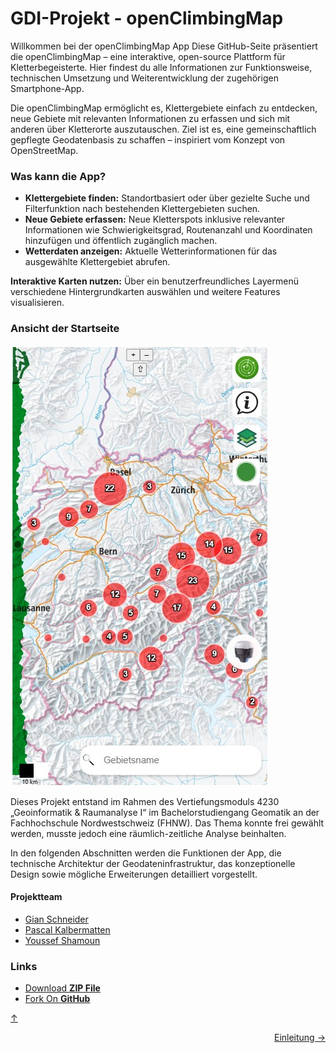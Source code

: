 <a id="top"></a>

# GDI-Projekt - openClimbingMap

Willkommen bei der openClimbingMap App
Diese GitHub-Seite präsentiert die openClimbingMap – eine interaktive, open-source Plattform für Kletterbegeisterte. Hier findest du alle Informationen zur Funktionsweise, technischen Umsetzung und Weiterentwicklung der zugehörigen Smartphone-App.

Die openClimbingMap ermöglicht es, Klettergebiete einfach zu entdecken, neue Gebiete mit relevanten Informationen zu erfassen und sich mit anderen über Kletterorte auszutauschen. Ziel ist es, eine gemeinschaftlich gepflegte Geodatenbasis zu schaffen – inspiriert vom Konzept von OpenStreetMap.

### Was kann die App?

- **Klettergebiete finden:** Standortbasiert oder über gezielte Suche und Filterfunktion nach bestehenden Klettergebieten suchen.
- **Neue Gebiete erfassen:** Neue Kletterspots inklusive relevanter Informationen wie Schwierigkeitsgrad, Routenanzahl und Koordinaten hinzufügen und öffentlich zugänglich machen.
- **Wetterdaten anzeigen:** Aktuelle Wetterinformationen für das ausgewählte Klettergebiet abrufen.

**Interaktive Karten nutzen:** Über ein benutzerfreundliches Layermenü verschiedene Hintergrundkarten auswählen und weitere Features visualisieren.

### Ansicht der Startseite

![Ansicht der Startseite](bilder/startseite.jpg)

Dieses Projekt entstand im Rahmen des Vertiefungsmoduls 4230 „Geoinformatik & Raumanalyse I“ im Bachelorstudiengang Geomatik an der Fachhochschule Nordwestschweiz (FHNW). Das Thema konnte frei gewählt werden, musste jedoch eine räumlich-zeitliche Analyse beinhalten.

In den folgenden Abschnitten werden die Funktionen der App, die technische Architektur der Geodateninfrastruktur, das konzeptionelle Design sowie mögliche Erweiterungen detailliert vorgestellt.

#### Projektteam

- [Gian Schneider](https://github.com/gianschneider)
- [Pascal Kalbermatten](https://github.com/pasika23)
- [Youssef Shamoun](https://github.com/YoussefShamoun)

### Links

- [Download **ZIP File**](https://github.com/gianschneider/openClimbingMap/archive/refs/heads/main.zip)
- [Fork On **GitHub**](https://github.com/gianschneider/openClimbingMap)

[↑](#top)

<div style="display: flex; justify-content: space-between;">
  <div>
  </div>
  <div>
    <a href="einleitung.html">Einleitung →</a>
  </div>
</div>
